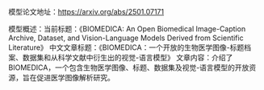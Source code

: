 模型论文地址：https://arxiv.org/abs/2501.07171

模型概述：当前标题：《BIOMEDICA: An Open Biomedical Image-Caption Archive, Dataset, and Vision-Language Models Derived from Scientific Literature》
中文文章标题：《BIOMEDICA：一个开放的生物医学图像-标题档案、数据集和从科学文献中衍生出的视觉-语言模型》
文章内容：介绍了BIOMEDICA，一个包含生物医学图像、标题、数据集及视觉-语言模型的开放资源，旨在促进医学图像解析研究。
